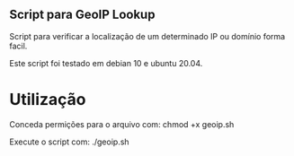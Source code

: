 ## Script para GeoIP Lookup
Script para verificar a localização de um determinado IP ou domínio forma facil.

Este script foi testado em debian 10 e ubuntu 20.04.

# Utilização
Conceda permições para o arquivo com: chmod +x geoip.sh

Execute o script com: ./geoip.sh
